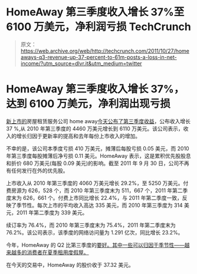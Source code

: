 # HomeAway 第三季度收入增长 37%至 6100 万美元，净利润亏损 TechCrunch

> 原文：<https://web.archive.org/web/http://techcrunch.com/2011/10/27/homeaways-q3-revenue-up-37-percent-to-61m-posts-a-loss-in-net-income/?utm_source=dlvr.it&utm_medium=twitter>

# HomeAway 第三季度收入增长 37%，达到 6100 万美元，净利润出现亏损

[新上市的](https://web.archive.org/web/20230203092953/https://techcrunch.com/2011/06/29/homeaway-ipo-shares-pop-39-percent-market-cap-reaches-3-billion/)房屋租赁服务公司 home away[今天公布了第三季度收益](https://web.archive.org/web/20230203092953/http://www.prnewswire.com/news-releases/homeaway-inc-reports-third-quarter-2011-financial-results-132731463.html)，公布收入增长 37 %,从 2010 年第三季度的 4460 万美元增长到 6110 万美元。该公司表示，收入的增长归因于更新率的提高和去年每份上市收入的增加。

不幸的是，该公司本季度亏损 410 万美元，摊薄后每股亏损 0.05 美元，而 2010 年第三季度每股摊薄后净亏损 0.11 美元。HomeAway 表示，这是累积优先股股息和折价 680 万美元(每股 0.09 美元)的影响。截至 2011 年 9 月 30 日，公司不再有任何发行在外的优先股。

上市收入从 2010 年第三季度的 4060 万美元增长 29.2%，至 5250 万美元。付费房源为 626，528 个，而 2010 年第三季度末为 511，667 个，2011 年第二季度末为 626，661 个。付费上市同比增长 22.4%，与 2011 年第二季度一致，反映了季节性。每次上市的平均收入高达 335 美元，而 2010 年第三季度为 314 美元，2011 年第二季度为 339 美元。

续订率为 76.4%，而 2010 年第三季度末为 75.4%，2011 年第二季度末为 76.2%。该公司表示，该季度的网络访问量为 1.291 亿次，同比增长 23.2%。

今年，HomeAway 的 Q2 比第三季度的[要好。其中一些可以归因于季节性——越来越多的消费者在夏季租用度假屋。](https://web.archive.org/web/20230203092953/https://techcrunch.com/2011/07/27/newly-public-homeaway-reports-q2-revenue-up-41-percent-to-58-7m-profit-down-85-percent/)

在今天的交易中，HomeAway 的股价收于 37.32 美元。